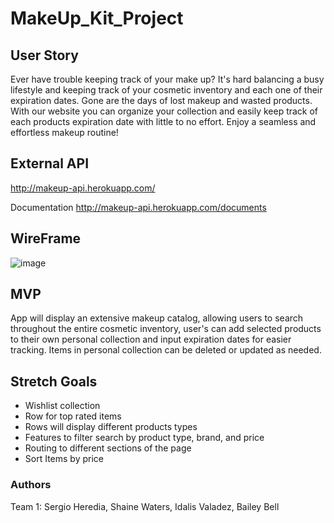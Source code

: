# MakeUp_Kit_Project

## User Story
Ever have trouble keeping track of your make up? It's hard balancing a busy lifestyle and keeping track of your cosmetic inventory and each one of their expiration dates. Gone are the days of lost makeup and wasted products. With our website you can organize your collection and easily keep track of each products expiration date with little to no effort. Enjoy a seamless and effortless makeup routine!

## External API

http://makeup-api.herokuapp.com/

Documentation http://makeup-api.herokuapp.com/documents

## WireFrame
![image](https://github.com/sergiohere916/MakeUp_React_Project/assets/137942550/f00bb999-9e57-4163-b86b-09fc733cc41d)

## MVP
App will display an extensive makeup catalog, allowing users to search throughout the entire cosmetic inventory, user's can add selected products to their own personal collection and input expiration dates for easier tracking. Items in personal collection can be deleted or updated as needed. 

## Stretch Goals
- Wishlist collection
- Row for top rated items
- Rows will display different products types
- Features to filter search by product type, brand, and price
- Routing to different sections of the page
- Sort Items by price

### Authors
Team 1: Sergio Heredia, Shaine Waters, Idalis Valadez, Bailey Bell

